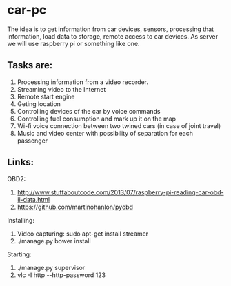 car-pc
======
The idea is to get information from car devices, sensors, processing that information, load data to storage, remote access to car devices. As server we will use raspberry pi or something like one. 

Tasks are: 
----------
1. Processing information from a video recorder.
2. Streaming video to the Internet
3. Remote start engine
4. Geting location
5. Controlling devices of the car by voice commands
6. Controlling fuel consumption and mark up it on the map
7. Wi-fi voice connection between two twined cars (in case of joint travel)
8. Music and video center with possibility of separation for each passenger


Links:
----------
OBD2:
 1. http://www.stuffaboutcode.com/2013/07/raspberry-pi-reading-car-obd-ii-data.html
 2. https://github.com/martinohanlon/pyobd


Installing:
 1. Video capturing: sudo apt-get install streamer
 2. ./manage.py bower install

Starting:
 1. ./manage.py supervisor
 2. vlc -I http --http-password 123